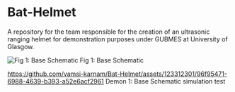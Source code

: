 # Bat-Helmet
A repository for the team responsible for the creation of an ultrasonic ranging helmet for demonstration purposes under GUBMES at University of Glasgow.

![Fig 1: Base Schematic](https://github.com/vamsi-karnam/Bat-Helmet/assets/123312301/8e800c61-a65d-42ca-97ca-db3cab362f8d)
Fig 1: Base Schematic

https://github.com/vamsi-karnam/Bat-Helmet/assets/123312301/96f95471-6988-4639-b393-a52e6acf2961
Demon 1: Base Schematic simulation test 
